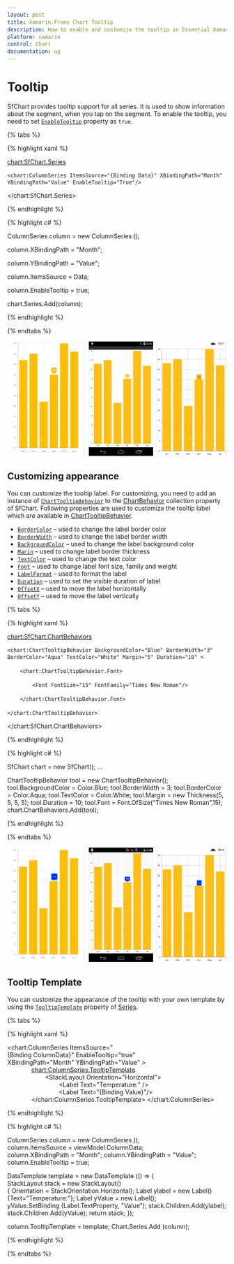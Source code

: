 ```yaml
---
layout: post
title: Xamarin.Froms Chart Tooltip
description: How to enable and customize the tooltip in Essential Xamarin.Forms Chart
platform: xamarin
control: Chart
documentation: ug
---
```


# Tooltip

SfChart provides tooltip support for all series. It is used to show information about the segment, when you tap on the segment. To enable the tooltip, you need to set [`EnableTooltip`](http://help.syncfusion.com/cr/cref_files/xamarin/sfchart/Syncfusion.SfChart.XForms~Syncfusion.SfChart.XForms.ChartSeries~EnableTooltipProperty.html#) property as `true`.

{% tabs %} 

{% highlight xaml %}

<chart:SfChart.Series>

	<chart:ColumnSeries ItemsSource="{Binding Data}" XBindingPath="Month" YBindingPath="Value" EnableTooltip="True"/>

</chart:SfChart.Series>

{% endhighlight %}

{% highlight c# %}

ColumnSeries column = new ColumnSeries ();

column.XBindingPath = "Month";

column.YBindingPath = "Value";

column.ItemsSource = Data;

column.EnableTooltip = true;

chart.Series.Add(column);	

{% endhighlight %}

{% endtabs %}

![](tooltip_images/tooltip1.png)

## Customizing appearance

You can customize the tooltip label. For customizing, you need to add an instance of [`ChartTooltipBehavior`](http://help.syncfusion.com/cr/cref_files/xamarin/sfchart/Syncfusion.SfChart.XForms~Syncfusion.SfChart.XForms.ChartTooltipBehavior.html#) to the [ChartBehavior](http://help.syncfusion.com/cr/cref_files/xamarin/sfchart/Syncfusion.SfChart.XForms~Syncfusion.SfChart.XForms.ChartBehavior.html#) collection property of SfChart. Following properties are used to customize the tooltip label which are available in [ChartTooltipBehavior](http://help.syncfusion.com/cr/cref_files/xamarin/sfchart/Syncfusion.SfChart.XForms~Syncfusion.SfChart.XForms.ChartTooltipBehavior.html#).

* [`BorderColor`](http://help.syncfusion.com/cr/cref_files/xamarin/sfchart/Syncfusion.SfChart.XForms~Syncfusion.SfChart.XForms.ChartTooltipBehavior~BorderColorProperty.html#) – used to change the label border color
* [`BorderWidth`](http://help.syncfusion.com/cr/cref_files/xamarin/sfchart/Syncfusion.SfChart.XForms~Syncfusion.SfChart.XForms.ChartTooltipBehavior~BorderWidthProperty.html#) – used to change the label border width
* [`BackgroundColor`](http://help.syncfusion.com/cr/cref_files/xamarin/sfchart/Syncfusion.SfChart.XForms~Syncfusion.SfChart.XForms.ChartTooltipBehavior~BackgroundColorProperty.html#) – used to change the label background color
* [`Marin`](http://help.syncfusion.com/cr/cref_files/xamarin/sfchart/Syncfusion.SfChart.XForms~Syncfusion.SfChart.XForms.ChartTooltipBehavior~MarginProperty.html#) – used to change label border thickness
* [`TextColor`](http://help.syncfusion.com/cr/cref_files/xamarin/sfchart/Syncfusion.SfChart.XForms~Syncfusion.SfChart.XForms.ChartTooltipBehavior~TextColorProperty.html#) – used to change the text color
* [`Font`](http://help.syncfusion.com/cr/cref_files/xamarin/sfchart/Syncfusion.SfChart.XForms~Syncfusion.SfChart.XForms.ChartTooltipBehavior~FontProperty.html#) – used to change label font size, family and weight
* [`LabelFormat`](http://help.syncfusion.com/cr/cref_files/xamarin/sfchart/Syncfusion.SfChart.XForms~Syncfusion.SfChart.XForms.ChartTooltipBehavior~LabelFormatProperty.html#) – used to format the label
* [`Duration`](http://help.syncfusion.com/cr/cref_files/xamarin/sfchart/Syncfusion.SfChart.XForms~Syncfusion.SfChart.XForms.ChartTooltipBehavior~DurationProperty.html#) – used to set the visible duration of label
* [`OffsetX`](http://help.syncfusion.com/cr/cref_files/xamarin/sfchart/Syncfusion.SfChart.XForms~Syncfusion.SfChart.XForms.ChartTooltipBehavior~OffsetXProperty.html#) – used to move the label horizontally
* [`OffsetY`](http://help.syncfusion.com/cr/cref_files/xamarin/sfchart/Syncfusion.SfChart.XForms~Syncfusion.SfChart.XForms.ChartTooltipBehavior~OffsetYProperty.html#) – used to move the label vertically

{% tabs %} 

{% highlight xaml %}

<chart:SfChart.ChartBehaviors>

	<chart:ChartTooltipBehavior BackgroundColor="Blue" BorderWidth="3" BorderColor="Aqua" TextColor="White" Margin="5" Duration="10" >

		<chart:ChartTooltipBehavior.Font>

			<Font FontSize="15" FontFamily="Times New Roman"/>

		</chart:ChartTooltipBehavior.Font>

	</chart:ChartTooltipBehavior>

</chart:SfChart.ChartBehaviors>


{% endhighlight %}

{% highlight c# %}

SfChart chart = new SfChart();
...

ChartTooltipBehavior tool = new ChartTooltipBehavior();
tool.BackgroundColor = Color.Blue;
tool.BorderWidth = 3;
tool.BorderColor = Color.Aqua;
tool.TextColor = Color.White;
tool.Margin = new Thickness(5, 5, 5, 5);
tool.Duration = 10;
tool.Font = Font.OfSize(“Times New Roman”,15);	
chart.ChartBehaviors.Add(tool);

{% endhighlight %}

{% endtabs %}

![](tooltip_images/tooltip2.png)

## Tooltip Template

You can customize the appearance of the tooltip with your own template by using the [`TooltipTemplate`](http://help.syncfusion.com/cr/cref_files/xamarin/sfchart/Syncfusion.SfChart.XForms~Syncfusion.SfChart.XForms.ChartSeries~TooltipTemplateProperty.html#) property of [Series](http://help.syncfusion.com/cr/cref_files/xamarin/sfchart/Syncfusion.SfChart.XForms~Syncfusion.SfChart.XForms.ChartSeries.html#).

{% tabs %} 

{% highlight xaml %}

<chart:ColumnSeries ItemsSource="{Binding ColumnData}" EnableTooltip="true" 
XBindingPath="Month" YBindingPath="Value" >
              <chart:ColumnSeries.TooltipTemplate>
                  <DataTemplate>
                      <StackLayout Orientation="Horizontal">
                              <Label Text="Temperature:" />
                              <Label Text="{Binding Value}"/>
                      </StackLayout>
                  </DataTemplate>
              </chart:ColumnSeries.TooltipTemplate>
</chart:ColumnSeries>


{% endhighlight %}

{% highlight c# %}

ColumnSeries column = new ColumnSeries (); 
column.ItemsSource = viewModel.ColumnData;
column.XBindingPath = "Month";
column.YBindingPath = "Value";
column.EnableTooltip = true;

DataTemplate template = new DataTemplate (() => {
StackLayout stack = new StackLayout(){ Orientation = StackOrientation.Horizontal};
Label ylabel = new Label(){Text="Temperature:"};
Label yValue = new Label();
yValue.SetBinding (Label.TextProperty, "Value");
stack.Children.Add(ylabel);
stack.Children.Add(yValue);
return stack;
});

column.TooltipTemplate = template;
Chart.Series.Add (column);

{% endhighlight %}

{% endtabs %}

